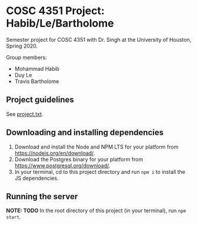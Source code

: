 # COSC 4351 Project: Habib/Le/Bartholome

Semester project for COSC 4351 with Dr. Singh at the University of Houston, Spring 2020.

Group members:
- Mohammad Habib
- Duy Le
- Travis Bartholome

## Project guidelines

See [project.txt](./project.txt).

## Downloading and installing dependencies

1. Download and install the Node and NPM LTS for your platform from https://nodejs.org/en/download/.
2. Download the Postgres binary for your platform from https://www.postgresql.org/download/.
3. In your terminal, cd to this project directory and run `npm i` to install the JS dependencies.

## Running the server

**NOTE: TODO** In the root directory of this project (in your terminal), run `npm start`.
